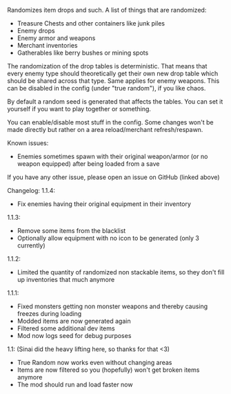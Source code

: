 Randomizes item drops and such.
A list of things that are randomized:
- Treasure Chests and other containers like junk piles
- Enemy drops
- Enemy armor and weapons
- Merchant inventories
- Gatherables like berry bushes or mining spots

The randomization of the drop tables is deterministic. That means that every enemy type should theoretically get their own new drop table which should be shared across that type. Same applies for enemy weapons. This can be disabled in the config (under "true random"), if you like chaos.

By default a random seed is generated that affects the tables. You can set it yourself if you want to play together or something.


You can enable/disable most stuff in the config. Some changes won't be made directly but rather on a area reload/merchant refresh/respawn.

Known issues:
- Enemies sometimes spawn with their original weapon/armor (or no weapon equipped) after being loaded from a save

If you have any other issue, please open an issue on GitHub (linked above)

Changelog: 
1.1.4:
- Fix enemies having their original equipment in their inventory

1.1.3:
- Remove some items from the blacklist
- Optionally allow equipment with no icon to be generated (only 3 currently)

1.1.2:
- Limited the quantity of randomized non stackable items, so they don't fill up inventories that much anymore

1.1.1:
- Fixed monsters getting non monster weapons and thereby causing freezes during loading
- Modded items are now generated again
- Filtered some additional dev items
- Mod now logs seed for debug purposes

1.1: (Sinai did the heavy lifting here, so thanks for that <3)
- True Random now works even without changing areas
- Items are now filtered so you (hopefully) won't get broken items anymore
- The mod should run and load faster now